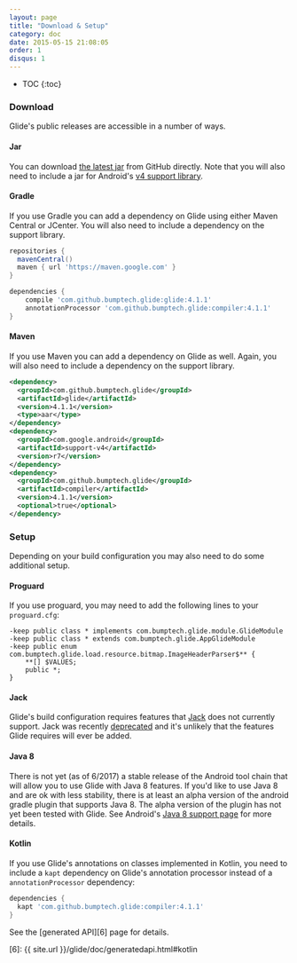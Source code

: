 ```yaml
---
layout: page
title: "Download & Setup"
category: doc
date: 2015-05-15 21:08:05
order: 1
disqus: 1
---
```

* TOC
{:toc}

### Download

Glide's public releases are accessible in a number of ways.

#### Jar

You can download [the latest jar][1] from GitHub directly. Note that you will also need to include a jar for Android's [v4 support library][2].

#### Gradle

If you use Gradle you can add a dependency on Glide using either Maven Central or JCenter. You will also need to include a dependency on the support library.

```groovy
repositories {
  mavenCentral()
  maven { url 'https://maven.google.com' }
}

dependencies {
    compile 'com.github.bumptech.glide:glide:4.1.1'
    annotationProcessor 'com.github.bumptech.glide:compiler:4.1.1'
}
```

#### Maven

If you use Maven you can add a dependency on Glide as well. Again, you will also need to include a dependency on the support library.

```xml
<dependency>
  <groupId>com.github.bumptech.glide</groupId>
  <artifactId>glide</artifactId>
  <version>4.1.1</version>
  <type>aar</type>
</dependency>
<dependency>
  <groupId>com.google.android</groupId>
  <artifactId>support-v4</artifactId>
  <version>r7</version>
</dependency>
<dependency>
  <groupId>com.github.bumptech.glide</groupId>
  <artifactId>compiler</artifactId>
  <version>4.1.1</version>
  <optional>true</optional>
</dependency>
```

### Setup

Depending on your build configuration you may also need to do some additional setup.

#### Proguard

If you use proguard, you may need to add the following lines to your ``proguard.cfg``:

```
-keep public class * implements com.bumptech.glide.module.GlideModule
-keep public class * extends com.bumptech.glide.AppGlideModule
-keep public enum com.bumptech.glide.load.resource.bitmap.ImageHeaderParser$** {
    **[] $VALUES;
    public *;
}
```

#### Jack
Glide's build configuration requires features that [Jack][3] does not currently support. Jack was recently [deprecated][4] and it's unlikely that the features Glide requires will ever be added.

#### Java 8
There is not yet (as of 6/2017) a stable release of the Android tool chain that will allow you to use Glide with Java 8 features. If you'd like to use Java 8 and are ok with less stability, there is at least an alpha version of the android gradle plugin that supports Java 8. The alpha version of the plugin has not yet been tested with Glide. See Android's [Java 8 support page][5] for more details.

#### Kotlin

If you use Glide's annotations on classes implemented in Kotlin, you need to include a ``kapt`` dependency on Glide's annotation processor instead of a ``annotationProcessor`` dependency:

```groovy
dependencies {
  kapt 'com.github.bumptech.glide:compiler:4.1.1'
}
```

See the [generated API][6] page for details.

[1]: https://github.com/bumptech/glide/releases/download/v3.6.0/glide-3.6.0.jar
[2]: http://developer.android.com/tools/support-library/features.html#v4
[3]: https://source.android.com/source/jack
[4]: https://android-developers.googleblog.com/2017/03/future-of-java-8-language-feature.html
[5]: https://developer.android.com/studio/write/java8-support.html
[6]: {{ site.url }}/glide/doc/generatedapi.html#kotlin
